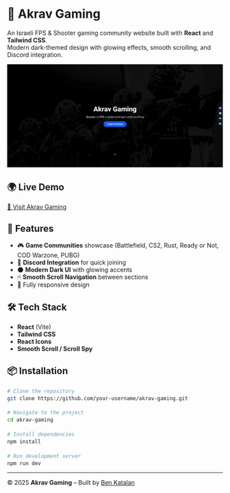 # 🎯 Akrav Gaming

An Israeli FPS & Shooter gaming community website built with **React** and **Tailwind CSS**.  
Modern dark-themed design with glowing effects, smooth scrolling, and Discord integration.

![Screenshot](public/images/screenshot.png)

## 🌍 Live Demo
[🔗 Visit Akrav Gaming](http://akrav-gaming.netlify.app)

## 🚀 Features
- 🎮 **Game Communities** showcase (Battlefield, CS2, Rust, Ready or Not, COD Warzone, PUBG)
- 💬 **Discord Integration** for quick joining
- 🌑 **Modern Dark UI** with glowing accents
- 🖱 **Smooth Scroll Navigation** between sections
- 📱 Fully responsive design

## 🛠 Tech Stack
- **React** (Vite)
- **Tailwind CSS**
- **React Icons**
- **Smooth Scroll / Scroll Spy**

## 📦 Installation
```bash
# Clone the repository
git clone https://github.com/your-username/akrav-gaming.git

# Navigate to the project
cd akrav-gaming

# Install dependencies
npm install

# Run development server
npm run dev
```

---

© 2025 **Akrav Gaming** – Built by [Ben Katalan](https://benkatalan.netlify.app/)
